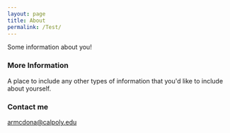 ```yaml
---
layout: page
title: About
permalink: /Test/
---
```


Some information about you!

### More Information

A place to include any other types of information that you'd like to include about yourself.

### Contact me

[armcdona@calpoly.edu](mailto:armcdona@calpoly.edu)
